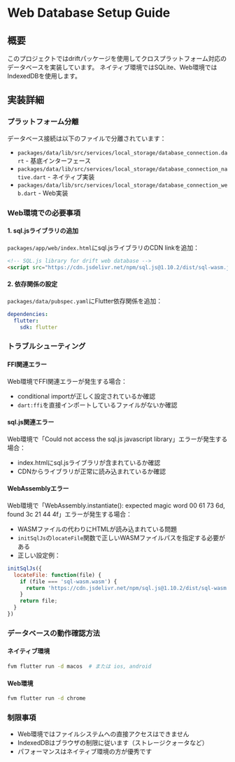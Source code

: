 # Web Database Setup Guide

## 概要
このプロジェクトではdriftパッケージを使用してクロスプラットフォーム対応のデータベースを実装しています。
ネイティブ環境ではSQLite、Web環境ではIndexedDBを使用します。

## 実装詳細

### プラットフォーム分離
データベース接続は以下のファイルで分離されています：

- `packages/data/lib/src/services/local_storage/database_connection.dart` - 基底インターフェース
- `packages/data/lib/src/services/local_storage/database_connection_native.dart` - ネイティブ実装
- `packages/data/lib/src/services/local_storage/database_connection_web.dart` - Web実装

### Web環境での必要事項

#### 1. sql.jsライブラリの追加
`packages/app/web/index.html`にsql.jsライブラリのCDN linkを追加：

```html
<!-- SQL.js library for drift web database -->
<script src="https://cdn.jsdelivr.net/npm/sql.js@1.10.2/dist/sql-wasm.js"></script>
```

#### 2. 依存関係の設定
`packages/data/pubspec.yaml`にFlutter依存関係を追加：

```yaml
dependencies:
  flutter:
    sdk: flutter
```

### トラブルシューティング

#### FFI関連エラー
Web環境でFFI関連エラーが発生する場合：
- conditional importが正しく設定されているか確認
- `dart:ffi`を直接インポートしているファイルがないか確認

#### sql.js関連エラー
Web環境で「Could not access the sql.js javascript library」エラーが発生する場合：
- index.htmlにsql.jsライブラリが含まれているか確認
- CDNからライブラリが正常に読み込まれているか確認

#### WebAssemblyエラー
Web環境で「WebAssembly.instantiate(): expected magic word 00 61 73 6d, found 3c 21 44 4f」エラーが発生する場合：
- WASMファイルの代わりにHTMLが読み込まれている問題
- `initSqlJs`の`locateFile`関数で正しいWASMファイルパスを指定する必要がある
- 正しい設定例：
```javascript
initSqlJs({
  locateFile: function(file) {
    if (file === 'sql-wasm.wasm') {
      return 'https://cdn.jsdelivr.net/npm/sql.js@1.10.2/dist/sql-wasm.wasm';
    }
    return file;
  }
})
```

### データベースの動作確認方法

#### ネイティブ環境
```bash
fvm flutter run -d macos  # または ios, android
```

#### Web環境  
```bash
fvm flutter run -d chrome
```

### 制限事項
- Web環境ではファイルシステムへの直接アクセスはできません
- IndexedDBはブラウザの制限に従います（ストレージクォータなど）
- パフォーマンスはネイティブ環境の方が優秀です